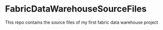# FabricDataWarehouseSourceFiles
This repo contains the source files of my first fabric data warehouse project
